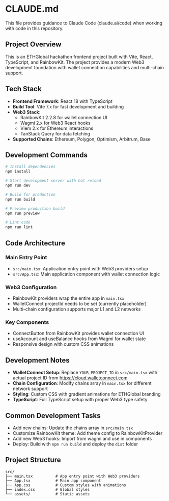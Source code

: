 # CLAUDE.md

This file provides guidance to Claude Code (claude.ai/code) when working with code in this repository.

## Project Overview

This is an ETHGlobal hackathon frontend project built with Vite, React, TypeScript, and RainbowKit. The project provides a modern Web3 development foundation with wallet connection capabilities and multi-chain support.

## Tech Stack

- **Frontend Framework**: React 18 with TypeScript
- **Build Tool**: Vite 7.x for fast development and building
- **Web3 Stack**: 
  - RainbowKit 2.2.8 for wallet connection UI
  - Wagmi 2.x for Web3 React hooks
  - Viem 2.x for Ethereum interactions
  - TanStack Query for data fetching
- **Supported Chains**: Ethereum, Polygon, Optimism, Arbitrum, Base

## Development Commands

```bash
# Install dependencies
npm install

# Start development server with hot reload
npm run dev

# Build for production
npm run build

# Preview production build
npm run preview

# Lint code
npm run lint
```

## Code Architecture

### Main Entry Point
- `src/main.tsx`: Application entry point with Web3 providers setup
- `src/App.tsx`: Main application component with wallet connection logic

### Web3 Configuration
- RainbowKit providers wrap the entire app in `main.tsx`
- WalletConnect projectId needs to be set (currently placeholder)
- Multi-chain configuration supports major L1 and L2 networks

### Key Components
- ConnectButton from RainbowKit provides wallet connection UI
- useAccount and useBalance hooks from Wagmi for wallet state
- Responsive design with custom CSS animations

## Development Notes

- **WalletConnect Setup**: Replace `YOUR_PROJECT_ID` in `src/main.tsx` with actual project ID from https://cloud.walletconnect.com
- **Chain Configuration**: Modify chains array in `main.tsx` for different network support
- **Styling**: Custom CSS with gradient animations for ETHGlobal branding
- **TypeScript**: Full TypeScript setup with proper Web3 type safety

## Common Development Tasks

- Add new chains: Update the chains array in `src/main.tsx`
- Customize RainbowKit theme: Add theme config to RainbowKitProvider
- Add new Web3 hooks: Import from wagmi and use in components
- Deploy: Build with `npm run build` and deploy the `dist` folder

## Project Structure

```
src/
├── main.tsx          # App entry point with Web3 providers
├── App.tsx           # Main app component
├── App.css           # Custom styles with animations
├── index.css         # Global styles
└── assets/           # Static assets
```